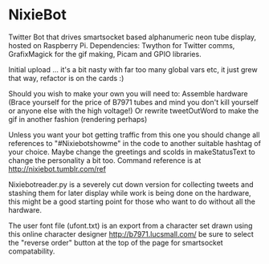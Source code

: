 # NixieBot
Twitter Bot that drives smartsocket based alphanumeric neon tube display, hosted on Raspberry Pi.
Dependencies: Twython for Twitter comms, GrafixMagick for the gif making, Picam and GPIO libraries.

Initial upload ... it's a bit nasty with far too many global vars etc, it just grew that way, refactor is on the cards :)

Should you wish to make your own you will need to:
Assemble hardware (Brace yourself for the price of B7971 tubes and mind you don't kill yourself or anyone else with the high voltage!) Or rewrite tweetOutWord to make the gif in another fashion (rendering perhaps)

Unless you want your bot getting traffic from this one you should change all references to "#Nixiebotshowme" in the code to another suitable hashtag of your choice.
Maybe change the greetings and scolds in makeStatusText to change the personality a bit too.
Command reference is at http://nixiebot.tumblr.com/ref

Nixiebotreader.py is a severely cut down version for collecting tweets and stashing them for later display while work is being done on the hardware, this might be a good starting point for those who want to do without all the hardware.

The user font file (ufont.txt) is an export from a character set drawn using this online character designer http://b7971.lucsmall.com/
be sure to select the "reverse order" button at the top of the page for smartsocket compatability.

